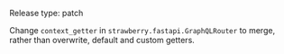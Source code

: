 Release type: patch

Change `context_getter` in `strawberry.fastapi.GraphQLRouter` to merge, rather than overwrite, default and custom getters.
